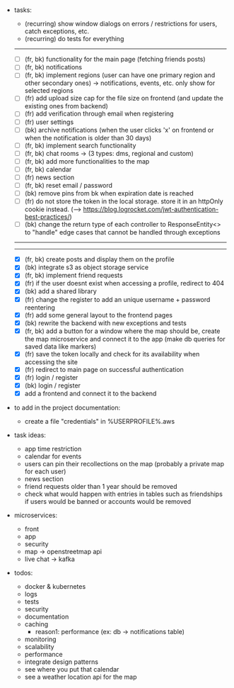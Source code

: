 # 
#
#


- tasks:
	- (recurring) show window dialogs on errors / restrictions for users, catch exceptions, etc.
	- (recurring) do tests for everything
	------------------
	- [ ] (fr, bk) functionality for the main page (fetching friends posts)
	- [ ] (fr, bk) notifications
	- [ ] (fr, bk) implement regions (user can have one primary region and other secondary ones) -> notifications, events, etc. only show for selected regions
	- [ ] (fr) add upload size cap for the file size on frontend (and update the existing ones from backend)
	- [ ] (fr) add verification through email when registering
	- [ ] (fr) user settings
	- [ ] (bk) archive notifications (when the user clicks 'x' on frontend or when the notification is older than 30 days)
	- [ ] (fr, bk) implement search functionality
	- [ ] (fr, bk) chat rooms -> (3 types: dms, regional and custom)
	- [ ] (fr, bk) add more functionalities to the map
	- [ ] (fr, bk) calendar
	- [ ] (fr) news section
	- [ ] (fr, bk) reset email / password
	- [ ] (bk) remove pins from bk when expiration date is reached
	- [ ] (fr) do not store the token in the local storage. store it in an httpOnly cookie instead. (--> https://blog.logrocket.com/jwt-authentication-best-practices/)
	- [ ] (bk) change the return type of each controller to ResponseEntity<> to "handle" edge cases that cannot be handled through exceptions 

	_________________________________
	---------------------------------
	- [x] (fr, bk) create posts and display them on the profile
	- [x] (bk) integrate s3 as object storage service
	- [x] (fr, bk) implement friend requests
	- [x] (fr) if the user doesnt exist when accessing a profile, redirect to 404
	- [x] (bk) add a shared library
	- [x] (fr) change the register to add an unique username + password reentering
	- [x] (fr) add some general layout to the frontend pages
	- [x] (bk) rewrite the backend with new exceptions and tests
	- [x] (fr, bk) add a button for a window where the map should be, create the map microservice and connect it to the app (make db queries for saved data like markers)
	- [x] (fr) save the token locally and check for its availability when accessing the site
	- [x] (fr) redirect to main page on successful authentication
	- [x] (fr) login / register
	- [x] (bk) login / register
	- [x] add a frontend and connect it to the backend

- to add in the project documentation: 
	- create a file "credentials" in %USERPROFILE%\.aws

- task ideas:
	- app time restriction
	- calendar for events
	- users can pin their recollections on the map (probably a private map for each user)
	- news section
	- friend requests older than 1 year should be removed
	- check what would happen with entries in tables such as friendships if users would be banned or accounts would be removed


- microservices: 
	- front
	- app
	- security
	- map -> openstreetmap api
	- live chat -> kafka


- todos:
	- docker & kubernetes
	- logs
	- tests
	- security
	- documentation
	- caching
		- reason1: performance (ex: db -> notifications table)
	- monitoring
	- scalability
	- performance
	- integrate design patterns
	- see where you put that calendar
	- see a weather location api for the map


